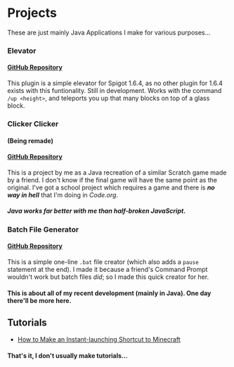 # Projects
These are just mainly Java Applications I make for various purposes...

### Elevator
#### [GitHub Repository](https://github.com/Toydotgame/elevator)
This plugin is a simple elevator for Spigot 1.6.4, as no other plugin for 1.6.4 exists with this funtionality. Still in development.
Works with the command `/up <height>`, and teleports you up that many blocks on top of a glass block.

### Clicker Clicker
#### (Being remade)
#### [GitHub Repository](https://github.com/Toydotgame/ClickerClicker)
This is a project by me as a Java recreation of a similar Scratch game made by a friend. I don't know if the final game will have the same point as the original.
I've got a school project which requires a game and there is **_no way in hell_** that I'm doing in _Code.org_.
##### Java works far better with me than half-broken JavaScript.

### Batch File Generator
#### [GitHub Repository](https://github.com/Toydotgame/batFileGenerator)
This is a simple one-line `.bat` file creator (which also adds a `pause` statement at the end). I made it because a friend's Command Prompt wouldn't work but batch files _did_; so I made this quick creator for her.

#### This is about all of my recent development (mainly in Java). One day there'll be more here.

## Tutorials
* [How to Make an Instant-launching Shortcut to Minecraft](howToMakeInstantMinecraft.md)
#### That's it, I don't usually make tutorials...
